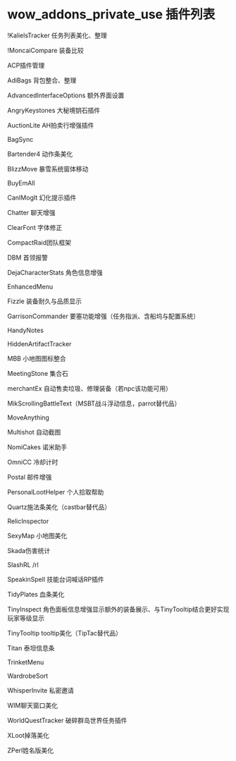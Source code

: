 wow_addons_private_use
插件列表
======================

!KalielsTracker 任务列表美化、整理

!MoncaiCompare 装备比较

ACP插件管理

AdiBags 背包整合、整理

AdvancedInterfaceOptions 额外界面设置

AngryKeystones 大秘境钥石插件

AuctionLite AH拍卖行增强插件

BagSync

Bartender4 动作条美化

BlizzMove 暴雪系统窗体移动

BuyEmAll

CanIMogIt 幻化提示插件

Chatter 聊天增强

ClearFont 字体修正

CompactRaid团队框架

DBM 首领报警

DejaCharacterStats 角色信息增强

EnhancedMenu

Fizzle 装备耐久与品质显示

GarrisonCommander 要塞功能增强（任务指派、含船坞与配置系统）

HandyNotes

HiddenArtifactTracker

MBB 小地图图标整合

MeetingStone 集合石

merchantEx 自动售卖垃圾、修理装备（若npc该功能可用）

MikScrollingBattleText（MSBT战斗浮动信息，parrot替代品）

MoveAnything 

Multishot 自动截图

NomiCakes 诺米助手

OmniCC 冷却计时

Postal 邮件增强

PersonalLootHelper 个人拾取帮助

Quartz施法条美化（castbar替代品）

RelicInspector

SexyMap 小地图美化

Skada伤害统计

SlashRL /rl

SpeakinSpell 技能台词喊话RP插件

TidyPlates 血条美化

TinyInspect 角色面板信息增强显示额外的装备展示、与TinyTooltip结合更好实现玩家等级显示

TinyTooltip  tooltip美化（TipTac替代品）

Titan 泰坦信息条

TrinketMenu 

WardrobeSort

WhisperInvite 私密邀请

WIM聊天窗口美化

WorldQuestTracker 破碎群岛世界任务插件

XLoot掉落美化

ZPerl姓名版美化

